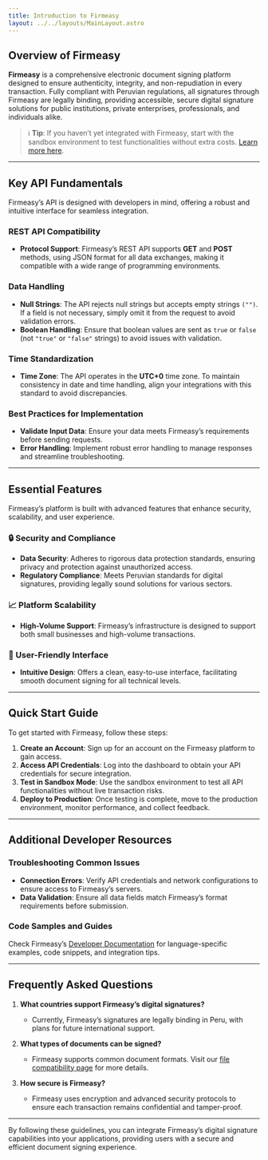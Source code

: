 ```yaml
---
title: Introduction to Firmeasy
layout: ../../layouts/MainLayout.astro
---
```


## Overview of Firmeasy

**Firmeasy** is a comprehensive electronic document signing platform designed to ensure authenticity, integrity, and non-repudiation in every transaction. Fully compliant with Peruvian regulations, all signatures through Firmeasy are legally binding, providing accessible, secure digital signature solutions for public institutions, private enterprises, professionals, and individuals alike.

> ℹ️ **Tip**: If you haven’t yet integrated with Firmeasy, start with the sandbox environment to test functionalities without extra costs. [Learn more here](#).

---

## Key API Fundamentals

Firmeasy’s API is designed with developers in mind, offering a robust and intuitive interface for seamless integration.

### REST API Compatibility
- **Protocol Support**: Firmeasy’s REST API supports **GET** and **POST** methods, using JSON format for all data exchanges, making it compatible with a wide range of programming environments.

### Data Handling
- **Null Strings**: The API rejects null strings but accepts empty strings `("")`. If a field is not necessary, simply omit it from the request to avoid validation errors.
- **Boolean Handling**: Ensure that boolean values are sent as `true` or `false` (not `"true"` or `"false"` strings) to avoid issues with validation.

### Time Standardization
- **Time Zone**: The API operates in the **UTC+0** time zone. To maintain consistency in date and time handling, align your integrations with this standard to avoid discrepancies.

### Best Practices for Implementation
- **Validate Input Data**: Ensure your data meets Firmeasy’s requirements before sending requests.
- **Error Handling**: Implement robust error handling to manage responses and streamline troubleshooting.

---

## Essential Features

Firmeasy’s platform is built with advanced features that enhance security, scalability, and user experience.

### 🔒 Security and Compliance
- **Data Security**: Adheres to rigorous data protection standards, ensuring privacy and protection against unauthorized access.
- **Regulatory Compliance**: Meets Peruvian standards for digital signatures, providing legally sound solutions for various sectors.

### 📈 Platform Scalability
- **High-Volume Support**: Firmeasy’s infrastructure is designed to support both small businesses and high-volume transactions.

### 👥 User-Friendly Interface
- **Intuitive Design**: Offers a clean, easy-to-use interface, facilitating smooth document signing for all technical levels.

---

## Quick Start Guide

To get started with Firmeasy, follow these steps:

1. **Create an Account**: Sign up for an account on the Firmeasy platform to gain access.
2. **Access API Credentials**: Log into the dashboard to obtain your API credentials for secure integration.
3. **Test in Sandbox Mode**: Use the sandbox environment to test all API functionalities without live transaction risks.
4. **Deploy to Production**: Once testing is complete, move to the production environment, monitor performance, and collect feedback.

---

## Additional Developer Resources

### Troubleshooting Common Issues
- **Connection Errors**: Verify API credentials and network configurations to ensure access to Firmeasy’s servers.
- **Data Validation**: Ensure all data fields match Firmeasy’s format requirements before submission.

### Code Samples and Guides
Check Firmeasy’s [Developer Documentation](#) for language-specific examples, code snippets, and integration tips.

---

## Frequently Asked Questions

1. **What countries support Firmeasy’s digital signatures?**
   - Currently, Firmeasy’s signatures are legally binding in Peru, with plans for future international support.

2. **What types of documents can be signed?**
   - Firmeasy supports common document formats. Visit our [file compatibility page](#) for more details.

3. **How secure is Firmeasy?**
   - Firmeasy uses encryption and advanced security protocols to ensure each transaction remains confidential and tamper-proof.

---

By following these guidelines, you can integrate Firmeasy’s digital signature capabilities into your applications, providing users with a secure and efficient document signing experience.

